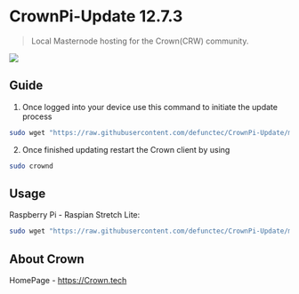 # CrownPi-Update 12.7.3
> Local Masternode hosting for the Crown(CRW) community.

![](http://i63.tinypic.com/vxke4x.png)

## Guide

1. Once logged into your device use this command to initiate the update process
```sh
sudo wget "https://raw.githubusercontent.com/defunctec/CrownPi-Update/master/crownpiscript.sh" -O update.sh | bash && sudo chmod +x update.sh && sudo ./update.sh
```
2. Once finished updating restart the Crown client by using
```sh
sudo crownd
```

## Usage

Raspberry Pi - Raspian Stretch Lite:

```sh
sudo wget "https://raw.githubusercontent.com/defunctec/CrownPi-Update/master/crownpiscript.sh" -O update.sh | bash && sudo chmod +x update.sh && sudo ./update.sh
```

## About Crown

HomePage - https://Crown.tech